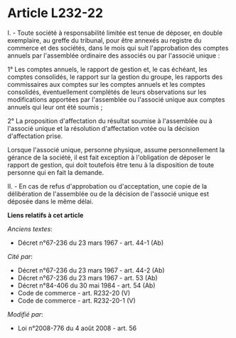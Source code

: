 # Article L232-22

I. - Toute société à responsabilité limitée est tenue de déposer, en double exemplaire, au greffe du tribunal, pour être
annexés au registre du commerce et des sociétés, dans le mois qui suit l'approbation des comptes annuels par l'assemblée
ordinaire des associés ou par l'associé unique :

1° Les comptes annuels, le rapport de gestion et, le cas échéant, les comptes consolidés, le rapport sur la gestion du
groupe, les rapports des commissaires aux comptes sur les comptes annuels et les comptes consolidés, éventuellement complétés
de leurs observations sur les modifications apportées par l'assemblée ou l'associé unique aux comptes annuels qui leur ont
été soumis ;

2° La proposition d'affectation du résultat soumise à l'assemblée ou à l'associé unique et la résolution d'affectation votée
ou la décision d'affectation prise.

Lorsque l'associé unique, personne physique, assume personnellement la gérance de la société, il est fait exception à
l'obligation de déposer le rapport de gestion, qui doit toutefois être tenu à la disposition de toute personne qui en fait la
demande. 

II. - En cas de refus d'approbation ou d'acceptation, une copie de la délibération de l'assemblée ou de la décision de
l'associé unique est déposée dans le même délai.

**Liens relatifs à cet article**

_Anciens textes_:

  - Décret n°67-236 du 23 mars 1967 - art. 44-1 (Ab)

_Cité par_:

  - Décret n°67-236 du 23 mars 1967 - art. 44-2 (Ab)
  - Décret n°67-236 du 23 mars 1967 - art. 53 (Ab)
  - Décret n°84-406 du 30 mai 1984 - art. 54 (Ab)
  - Code de commerce - art. R232-20 (V)
  - Code de commerce - art. R232-20-1 (V)

_Modifié par_:

  - Loi n°2008-776 du 4 août 2008 - art. 56
